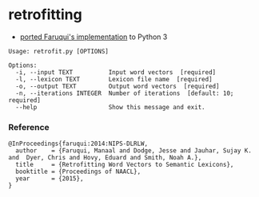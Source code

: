 # retrofitting

- [ported Faruqui's implementation](https://github.com/mfaruqui/retrofitting) to Python 3


```
Usage: retrofit.py [OPTIONS]

Options:
  -i, --input TEXT          Input word vectors  [required]
  -l, --lexicon TEXT        Lexicon file name  [required]
  -o, --output TEXT         Output word vectors  [required]
  -n, --iterations INTEGER  Number of iterations  [default: 10; required]
  --help                    Show this message and exit.
```

### Reference 
```
@InProceedings{faruqui:2014:NIPS-DLRLW,
  author    = {Faruqui, Manaal and Dodge, Jesse and Jauhar, Sujay K.  and  Dyer, Chris and Hovy, Eduard and Smith, Noah A.},
  title     = {Retrofitting Word Vectors to Semantic Lexicons},
  booktitle = {Proceedings of NAACL},
  year      = {2015},
}
```
